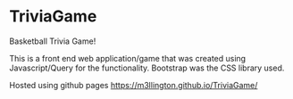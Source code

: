 # TriviaGame
Basketball Trivia Game!

This is a front end web application/game that was created using Javascript/Query for the functionality. Bootstrap was the CSS library used.

Hosted using github pages https://m3llington.github.io/TriviaGame/
